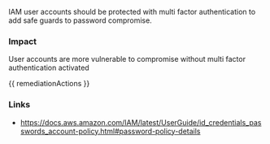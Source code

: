 

IAM user accounts should be protected with multi factor authentication to add safe guards to password compromise.
			

### Impact
User accounts are more vulnerable to compromise without multi factor authentication activated

<!-- DO NOT CHANGE -->
{{ remediationActions }}

### Links
- https://docs.aws.amazon.com/IAM/latest/UserGuide/id_credentials_passwords_account-policy.html#password-policy-details


